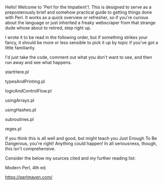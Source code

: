 Hello! Welcome to 'Perl for the Impatient'!. This is designed to serve as
a preposterously brief and somehow practical guide to getting things done
with Perl. It works as a quick overview or refresher, so if you're curious
about the language or just inherited a freaky webscraper from that strange
dude whose about to retired, step right up.

I wrote it to be read in the following order, but if something strikes your
fancy, it should be more or less sensible to pick it up by topic if you've
got a little familiarity.

I'd just take the code, comment out what you don't want to see, and then
run away and see what happens.

startHere.pl

typesAndPrinting.pl

logicAndControlFlow.pl

usingArrays.pl

usingHashes.pl

subroutines.pl

regex.pl

if you think this is all well and good, but might teach you Just Enough To Be
Dangerous, you're right! Anything could happen! In all seriousness, though,
this isn't comprehensive.

Consider the below my sources cited and my further reading list:

Modern Perl, 4th ed.

https://perlmaven.com/
